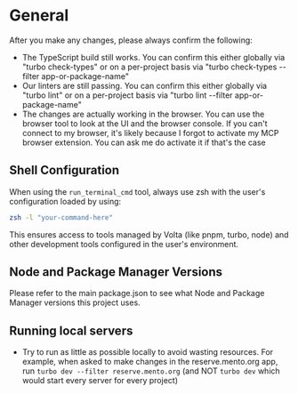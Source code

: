 # General

After you make any changes, please always confirm the following:

- The TypeScript build still works. You can confirm this either globally via "turbo check-types" or on a per-project basis via "turbo check-types --filter app-or-package-name"
- Our linters are still passing. You can confirm this either globally via "turbo lint" or on a per-project basis via "turbo lint --filter app-or-package-name"
- The changes are actually working in the browser. You can use the browser tool to look at the UI and the browser console. If you can't connect to my browser, it's likely because I forgot to activate my MCP browser extension. You can ask me do activate it if that's the case

## Shell Configuration

When using the `run_terminal_cmd` tool, always use zsh with the user's configuration loaded by using:

```bash
zsh -l "your-command-here"
```

This ensures access to tools managed by Volta (like pnpm, turbo, node) and other development tools configured in the user's environment.

## Node and Package Manager Versions

Please refer to the main package.json to see what Node and Package Manager versions this project uses.

## Running local servers

- Try to run as little as possible locally to avoid wasting resources. For example, when asked to make changes in the reserve.mento.org app, run `turbo dev --filter reserve.mento.org` (and NOT `turbo dev` which would start every server for every project)
